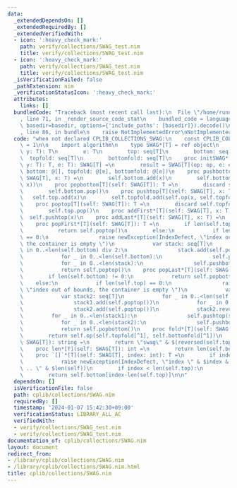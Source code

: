 ```yaml
---
data:
  _extendedDependsOn: []
  _extendedRequiredBy: []
  _extendedVerifiedWith:
  - icon: ':heavy_check_mark:'
    path: verify/collections/SWAG_test.nim
    title: verify/collections/SWAG_test.nim
  - icon: ':heavy_check_mark:'
    path: verify/collections/SWAG_test.nim
    title: verify/collections/SWAG_test.nim
  _isVerificationFailed: false
  _pathExtension: nim
  _verificationStatusIcon: ':heavy_check_mark:'
  attributes:
    links: []
  bundledCode: "Traceback (most recent call last):\n  File \"/home/runner/.local/lib/python3.10/site-packages/onlinejudge_verify/documentation/build.py\"\
    , line 71, in _render_source_code_stat\n    bundled_code = language.bundle(stat.path,\
    \ basedir=basedir, options={'include_paths': [basedir]}).decode()\n  File \"/home/runner/.local/lib/python3.10/site-packages/onlinejudge_verify/languages/nim.py\"\
    , line 86, in bundle\n    raise NotImplementedError\nNotImplementedError\n"
  code: "when not declared CPLIB_COLLECTIONS_SWAG:\n    const CPLIB_COLLECTIONS_SWAG*\
    \ = 1\n\n    import algorithm\n    type SWAG*[T] = ref object\n        op: proc(x,\
    \ y: T): T\n        e: T\n        top: seq[T]\n        bottom: seq[T]\n      \
    \  topfold: seq[T]\n        bottomfold: seq[T]\n    proc initSWAG*[T](op: proc(x,\
    \ y: T): T, e: T): SWAG[T] =\n        result = SWAG[T](op: op, e: e, top: @[],\
    \ bottom: @[], topfold: @[e], bottomfold: @[e])\n    proc pushbottom[T](self:\
    \ SWAG[T], x: T) =\n        self.bottom.add(x)\n        self.bottomfold.add(self.op(self.bottomfold[^1],\
    \ x))\n    proc popbottom[T](self: SWAG[T]): T =\n        discard self.bottomfold.pop()\n\
    \        self.bottom.pop()\n    proc pushtop[T](self: SWAG[T], x: T) =\n     \
    \   self.top.add(x)\n        self.topfold.add(self.op(x, self.topfold[^1]))\n\
    \    proc poptop[T](self: SWAG[T]): T =\n        discard self.topfold.pop()\n\
    \        self.top.pop()\n    proc addFirst*[T](self: SWAG[T], x: T) =\n      \
    \  self.pushtop(x)\n    proc addLast*[T](self: SWAG[T], x: T) =\n        self.pushbottom(x)\n\
    \    proc popFirst*[T](self: SWAG[T]): T =\n        if len(self.top) != 0:\n \
    \           return self.poptop()\n        else:\n            if len(self.bottom)\
    \ == 0:\n                raise newException(IndexDefect, \"index out of bounds,\
    \ the container is empty \")\n            var stack: seq[T]\n            for _\
    \ in 0..<len(self.bottom) div 2:\n                stack.add(self.popbottom())\n\
    \            for _ in 0..<len(self.bottom):\n                self.pushtop(self.popbottom())\n\
    \            for _ in 0..<len(stack):\n                self.pushbottom(stack.pop())\n\
    \            return self.poptop()\n    proc popLast*[T](self: SWAG[T]): T =\n\
    \        if len(self.bottom) != 0:\n            return self.popbottom()\n    \
    \    else:\n            if len(self.top) == 0:\n                raise newException(IndexDefect,\
    \ \"index out of bounds, the container is empty \")\n            var stack1: seq[T]\n\
    \            var stack2: seq[T]\n            for _ in 0..<len(self.top) div 2:\n\
    \                stack1.add(self.poptop())\n            for _ in 0..<len(self.top):\n\
    \                stack2.add(self.poptop())\n            stack2.reverse()\n   \
    \         for _ in 0..<len(stack1):\n                self.pushtop(stack1.pop())\n\
    \            for _ in 0..<len(stack2):\n                self.pushbottom(stack2.pop())\n\
    \            return self.popbottom()\n    proc fold*[T](self: SWAG[T]): T =\n\
    \        return self.op(self.topfold[^1], self.bottomfold[^1])\n    proc `$`*[T](self:\
    \ SWAG[T]): string =\n        return \"swag\" & $(reversed(self.top)&self.bottom)\n\
    \    proc len*[T](self: SWAG[T]): int =\n        return len(self.bottom)+len(self.top)\n\
    \    proc `[]`*[T](self: SWAG[T], index: int): T =\n        if index >= len(self):\n\
    \            raise newException(IndexDefect, \"index \" & $index & \" not in 0\
    \ .. \" & $len(self))\n        if index < len(self.top):\n            return self.top[len(self.top)-1-index]\n\
    \        return self.bottom[index-len(self.top)]\n\n"
  dependsOn: []
  isVerificationFile: false
  path: cplib/collections/SWAG.nim
  requiredBy: []
  timestamp: '2024-01-07 15:42:30+09:00'
  verificationStatus: LIBRARY_ALL_AC
  verifiedWith:
  - verify/collections/SWAG_test.nim
  - verify/collections/SWAG_test.nim
documentation_of: cplib/collections/SWAG.nim
layout: document
redirect_from:
- /library/cplib/collections/SWAG.nim
- /library/cplib/collections/SWAG.nim.html
title: cplib/collections/SWAG.nim
---
```

